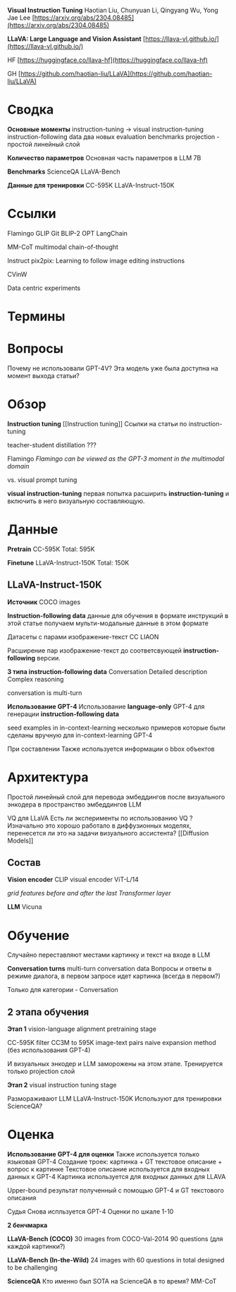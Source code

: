 
**Visual Instruction Tuning**
Haotian Liu, Chunyuan Li, Qingyang Wu, Yong Jae Lee
[https://arxiv.org/abs/2304.08485](https://arxiv.org/abs/2304.08485)

**LLaVA: Large Language and Vision Assistant**
[https://llava-vl.github.io/](https://llava-vl.github.io/)

HF
[https://huggingface.co/llava-hf](https://huggingface.co/llava-hf)

GH
[https://github.com/haotian-liu/LLaVA](https://github.com/haotian-liu/LLaVA)

# Сводка

**Основные моменты**
instruction-tuning -> visual instruction-tuning
instruction-following data
два новых evaluation benchmarks
projection - простой линейный слой

**Количество параметров**
Основная часть параметров в LLM
7B

**Benchmarks**
ScienceQA
LLaVA-Bench

**Данные для тренировки**
CC-595K
LLaVA-Instruct-150K

# Ссылки

Flamingo
GLIP
Git
BLIP-2
OPT
LangChain

MM-CoT
multimodal chain-of-thought

Instruct pix2pix: Learning to follow image editing instructions

CVinW

Data centric experiments

# Термины


# Вопросы

Почему не использовали GPT-4V?
Эта модель уже была доступна на момент выхода статьи?


# Обзор

**Instruction tuning**
[[Instruction tuning]]
Ссылки на статьи по instruction-tuning

teacher-student distillation
???

Flamingo
*Flamingo can be viewed as the GPT-3 moment in the multimodal domain*

vs. visual prompt tuning

**visual instruction-tuning**
первая попытка расширить **instruction-tuning** и включить в него визуальную составляющую.



# Данные

**Pretrain**
CC-595K
Total: 595K

**Finetune**
LLaVA-Instruct-150K
Total: 150K

## LLaVA-Instruct-150K

**Источник**
COCO images

**Instruction-following data**
данные для обучения в формате инструкций
в этой статье получаем мульти-модальные данные в этом формате

Датасеты c парами изображение-текст
CC
LIAON

Расширение пар изображение-текст до соответсвующей **instruction-following** версии.

**3 типа instruction-following data**
Conversation
Detailed description
Complex reasoning

conversation is multi-turn

**Использование GPT-4**
Использование **language-only** GPT-4 для генерации **instruction-following data**

seed examples in in-context-learning
несколько примеров которые были сделаны вручную для in-context-learning GPT-4

При составлении Также используется информации о bbox объектов

# Архитектура


Простой линейный слой для перевода эмбеддингов после визуального энкодера в пространство эмбеддингов LLM

VQ для LLaVA
Есть ли эксперименты по использованию VQ ?
Изначально это хорошо работало в диффузионных моделях, перенесется ли это на задачи визуального ассистента?
[[Diffusion Models]]

## Состав

**Vision encoder**
CLIP visual encoder ViT-L/14

*grid features before and after the last Transformer layer*

**LLM**
Vicuna


# Обучение

Случайно переставляют местами картинку и текст на входе в LLM

**Conversation turns**
multi-turn conversation data
Вопросы и ответы в режиме диалога, в первом запросе идет картинка (всегда в первом?)

Только для категории - Conversation

## **2 этапа обучения**

**Этап 1**
vision-language alignment pretraining stage

CC-595K
filter CC3M to 595K image-text pairs
naive expansion method (без использования GPT-4)

И визуальных энкодер и LLM заморожены на этом этапе.
Тренируется только projection слой

**Этап 2**
visual instruction tuning stage

Размораживают LLM
LLaVA-Instruct-150K
Используют для тренировки ScienceQA?

# Оценка

**Использование GPT-4 для оценки**
Также используется только языковая GPT-4
Создание троек: картинка + GT текстовое описание + вопрос к картинке
Текстовое описание используется для входных данных к GPT-4
Картинка используется для входных данных для LLAVA

Upper-bound
результат полученный с помощью  GPT-4 и GT текстового описания

Судья
Снова испльзуется GPT-4
Оценки по шкале 1-10

**2 бенчмарка**

**LLaVA-Bench (COCO)**
30 images from COCO-Val-2014
90 questions (для каждой картинки?)

**LLaVA-Bench (In-the-Wild)**
24 images with 60 questions in total
designed to be challenging

**ScienceQA**
Кто именно был SOTA на ScienceQA в то время?
MM-CoT